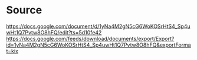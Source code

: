 # Source
https://docs.google.com/document/d/1yNa4M2gN5cG6WoKOSrHtS4_Sp4uwHt1Q7Pvtw8O8hFQ/edit?ts=5d10fe42
https://docs.google.com/feeds/download/documents/export/Export?id=1yNa4M2gN5cG6WoKOSrHtS4_Sp4uwHt1Q7Pvtw8O8hFQ&exportFormat=kix
